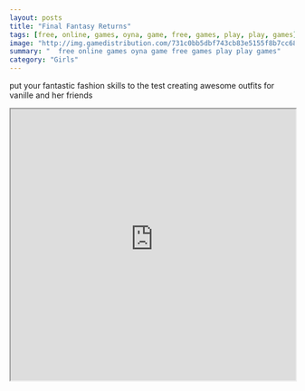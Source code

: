 ```yaml
---
layout: posts
title: "Final Fantasy Returns"
tags: [free, online, games, oyna, game, free, games, play, play, games]
image: "http://img.gamedistribution.com/731c0bb5dbf743cb83e5155f8b7cc686.jpg"
summary: "  free online games oyna game free games play play games"
category: "Girls"
---
```


put your fantastic fashion skills to the test creating awesome outfits for vanille and her friends

<iframe width="100%" height="480px;" src="http://flash.gamedistribution.com?game=731c0bb5dbf743cb83e5155f8b7cc686"></iframe>